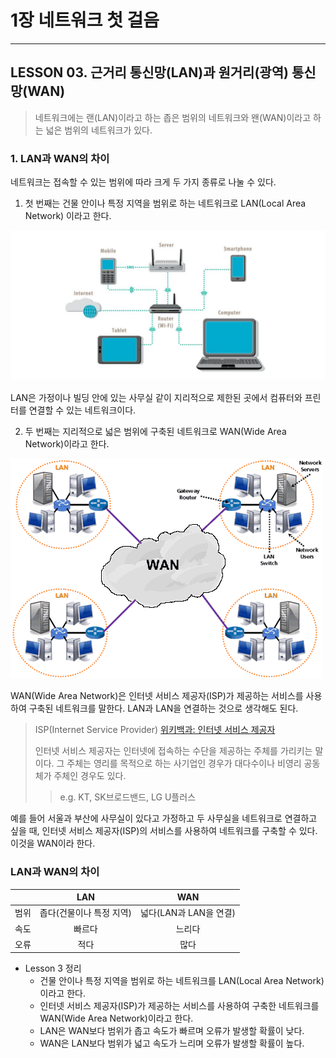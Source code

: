 # 1장 네트워크 첫 걸음

---

## LESSON 03. 근거리 통신망(LAN)과 원거리(광역) 통신망(WAN)

> 네트워크에는 랜(LAN)이라고 하는 좁은 범위의 네트워크와 왠(WAN)이라고 하는 넓은 범위의 네트워크가 있다.



### 1. LAN과 WAN의 차이

네트워크는 접속할 수 있는 범위에 따라 크게 두 가지 종류로 나눌 수 있다. 

1. 첫 번째는 건물 안이나 특정 지역을 범위로 하는 네트워크로 LAN(Local Area Network) 이라고 한다.

![Local Area Network (LAN) – Network Encyclopedia](1장_03_랜(LAN)과_왠(WAN).assets/local-area-network-LAN-1024x488.jpg)

LAN은 가정이나 빌딩 안에 있는 사무실 같이 지리적으로 제한된 곳에서 컴퓨터와 프린터를 연결할 수 있는 네트워크이다.

2. 두 번째는 지리적으로 넓은 범위에 구축된 네트워크로 WAN(Wide Area Network)이라고 한다.

![인터넷의 정의와 LAN, WAN의 개념 - IT에 취.하.개.](1장_03_랜(LAN)과_왠(WAN).assets/99E292335AE321C91E)

WAN(Wide Area Network)은 인터넷 서비스 제공자(ISP)가 제공하는 서비스를 사용하여 구축된 네트워크를 말한다. LAN과 LAN을 연결하는 것으로 생각해도 된다.

> ISP(Internet Service Provider) [위키백과: 인터넷 서비스 제공자](https://ko.wikipedia.org/wiki/%EC%9D%B8%ED%84%B0%EB%84%B7_%EC%84%9C%EB%B9%84%EC%8A%A4_%EC%A0%9C%EA%B3%B5%EC%9E%90)
>
> 인터넷 서비스 제공자는 인터넷에 접속하는 수단을 제공하는 주체를 가리키는 말이다. 그 주체는 영리를 목적으로 하는 사기업인 경우가 대다수이나 비영리 공동체가 주체인 경우도 있다.
>
> > e.g.  KT, SK브로드밴드, LG U플러스

예를 들어 서울과 부산에 사무실이 있다고 가정하고 두 사무실을 네트워크로 연결하고 싶을 때, 인터넷 서비스 제공자(ISP)의 서비스를 사용하여 네트워크를 구축할 수 있다. 이것을 WAN이라 한다.



### LAN과 WAN의 차이

|      |           LAN            |          WAN           |
| :--: | :----------------------: | :--------------------: |
| 범위 | 좁다(건물이나 특정 지역) | 넓다(LAN과 LAN을 연결) |
| 속도 |          빠르다          |         느리다         |
| 오류 |           적다           |          많다          |



* Lesson 3 정리
  * 건물 안이나 특정 지역을 범위로 하는 네트워크를 LAN(Local Area Network)이라고 한다.
  * 인터넷 서비스 제공자(ISP)가 제공하는 서비스를 사용하여 구축한 네트워크를 WAN(Wide Area Network)이라고 한다.
  * LAN은 WAN보다 범위가 좁고 속도가 빠르며 오류가 발생할 확률이 낮다.
  * WAN은 LAN보다 범위가 넓고 속도가 느리며 오류가 발생할 확률이 높다.